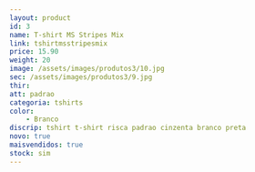 ```yaml
---
layout: product
id: 3
name: T-shirt MS Stripes Mix
link: tshirtmsstripesmix
price: 15.90
weight: 20
image: /assets/images/produtos3/10.jpg
sec: /assets/images/produtos3/9.jpg
thir: 
att: padrao
categoria: tshirts
color:
    - Branco
discrip: tshirt t-shirt risca padrao cinzenta branco preta 
novo: true
maisvendidos: true
stock: sim
---
```


